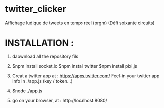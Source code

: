 # twitter_clicker
 Affichage ludique de tweets en temps réel (prgm) (Défi soixante circuits)
 
# INSTALLATION :

1) daownload all the repository fils

2) $npm install socket.io
   $npm install twitter
   $npm install pixi.js

3) Creat a twitter app at : https://apps.twitter.com/
   Feel-in your twitter app info in ./app.js  (key / token...)
   
4) $node ./app.js

5) go on your browser, at : http://localhost:8080/



